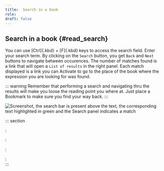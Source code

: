 ```yaml
---
title:  Search in a book
role:
draft: false
---
```


## Search in a book {#read_search}

You can use [Ctrl]{.kbd} + [F]{.kbd} keys to access the search field.
Enter your search term. By clicking on the `Search` button, you get
`Back` and `Next` buttons to navigate between occurences. The number of
matches found is a link that will open a `List of results` in the right
panel. Each match displayed is a link you can Activate to go to the
place of the book where the expression you are looking for was found.

::: warning
Remember that performing a search and navigating thru the results will
make you loose the reading point you where at. Just place a Bookmark to
make sure you find your way back.
:::

![Screenshot, the search bar is present above the text, the
corresponding text highlighted in green and the Search panel indicates a
match](../../resources/images/local-fr/thorium-search-navpanel.png)

::: section

:   

:   

:   

:   
:::
